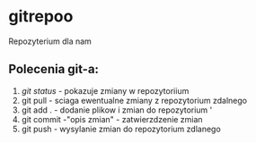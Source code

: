 # gitrepoo

Repozyterium dla nam
## Polecenia git-a:
 1) *git status* - pokazuje zmiany w repozytoriium
 2) git pull - sciaga ewentualne zmiany z repozytorium zdalnego
 3) git add . - dodanie plikow i zmian do repozytorium '
 4) git commit -"opis zmian" - zatwierzdzenie zmian
 5) git push - wysylanie zmian  do repozytorium zdlanego

























































































































